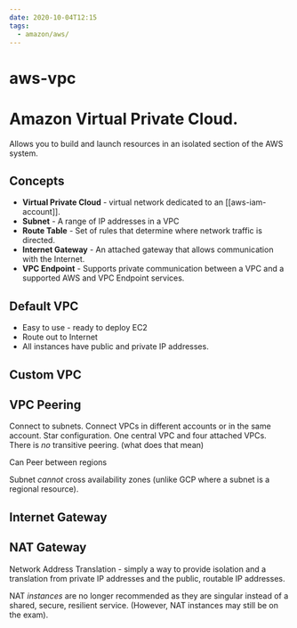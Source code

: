 ```yaml
---
date: 2020-10-04T12:15
tags:
  - amazon/aws/
---
```


# aws-vpc

# Amazon Virtual Private Cloud. 

Allows you to build and launch resources in an isolated section of the AWS system.

## Concepts
* **Virtual Private Cloud** - virtual network dedicated to an [[aws-iam-account]].
* **Subnet** - A range of IP addresses in a VPC
* **Route Table** - Set of rules that determine where network traffic is directed.
* **Internet Gateway** - An attached gateway that allows communication with the Internet.
* **VPC Endpoint** - Supports private communication between a VPC and a supported AWS and VPC Endpoint services.

## Default VPC
* Easy to use - ready to deploy EC2
* Route out to Internet
* All instances have public and private IP addresses.

## Custom VPC

## VPC Peering
Connect to subnets.
Connect VPCs in different accounts or in the same account.
Star configuration. One central VPC and four attached VPCs.
There is *no* transitive peering. (what does that mean)

Can Peer between regions

Subnet *cannot* cross availability zones (unlike GCP where a subnet is a regional resource).

## Internet Gateway

## NAT Gateway

Network Address Translation - simply a way to provide isolation and a translation from private IP addresses and the public, routable IP addresses.

NAT *instances* are no longer recommended as they are singular instead of a shared, secure, resilient service. (However, NAT instances may still be on the exam).

